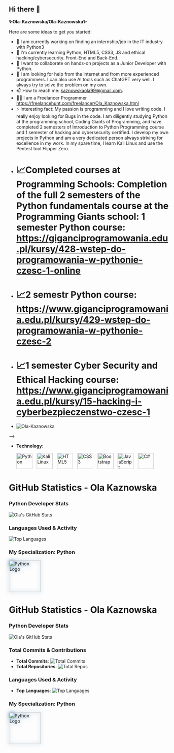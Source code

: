 ## Hi there 👋


**✨Ola-Kaznowska/Ola-Kaznowska✨**

Here are some ideas to get you started:

- 🔭 I am currently working on finding an internship/job in the IT industry with Python3
- 🌱 I'm currently learning Python, HTML5, CSS3, JS and ethical hacking/cybersecurity. Front-End and Back-End. 
- 👯 I want to collaborate on hands-on projects as a Junior Developer with Python.
- 🤔 I am looking for help from the internet and from more experienced programmers. I can also use AI tools such as ChatGPT very well. I always try to solve the problem on my own.  
- 📫 How to reach me: kaznowskaola99@gmail.com.
- 👩‍💻 I am a Freelancer Programmer  https://freelancehunt.com/freelancer/Ola_Kaznowska.html 
- ⚡ Interesting fact: My passion is programming and I love writing code. I really enjoy looking for Bugs in the code. I am diligently studying Python at the programming school, Coding Giants of Programming, and have completed 2 semesters of Introduction to Python Programming course and 1 semester of hacking and cybersecurity certified. I develop my own projects in Python and am a very dedicated person always striving for excellence in my work. In my spare time, I learn Kali Linux and use the Pentest tool Flipper Zero.
- # 📈Completed courses at Programming Schools: Completion of the full 2 semesters of the Python fundamentals course at the Programming Giants school: 1 semester Python course: https://giganciprogramowania.edu.pl/kursy/428-wstep-do-programowania-w-pythonie-czesc-1-online
- # 📈2 semestr Python course: https://www.giganciprogramowania.edu.pl/kursy/429-wstep-do-programowania-w-pythonie-czesc-2
- # 📈1 semester Cyber Security and Ethical Hacking course: https://www.giganciprogramowania.edu.pl/kursy/15-hacking-i-cyberbezpieczenstwo-czesc-1
- <p align="left"> <img src="https://komarev.com/ghpvc/?username=Ola-Kaznowska&label=Profile%20views&color=3cb371" alt="Ola-Kaznowska" /> </p>
-->

- **Technology**:
   <p>
    <img src="https://cdn.jsdelivr.net/gh/devicons/devicon/icons/python/python-original.svg" alt="Python" width="50" height="50" style="margin-right: 10px;">
    <img src="https://upload.wikimedia.org/wikipedia/commons/2/2b/Kali-dragon-icon.svg" alt="Kali Linux" width="50" height="50" style="margin-right: 10px;">
    <img src="https://upload.wikimedia.org/wikipedia/commons/3/38/HTML5_Badge.svg" alt="HTML5" width="50" height="50" style="margin-right: 10px;">
    <img src="https://upload.wikimedia.org/wikipedia/commons/6/62/CSS3_logo.svg" alt="CSS3" width="50" height="50" style="margin-right: 10px;">
    <img src="https://upload.wikimedia.org/wikipedia/commons/b/b2/Bootstrap_logo.svg" alt="Bootstrap" width="50" height="50" style="margin-right: 10px;">
    <img src="https://upload.wikimedia.org/wikipedia/commons/6/6a/JavaScript-logo.png" alt="JavaScript" width="50" height="50" style="margin-right: 10px;">
    <img src="https://cdn.jsdelivr.net/gh/devicons/devicon/icons/csharp/csharp-original.svg" alt="C#" width="50" height="50" style="margin-right: 10px;">
  </p>



# GitHub Statistics - Ola Kaznowska

### Python Developer Stats

![Ola's GitHub Stats](https://github-readme-stats.vercel.app/api?username=Ola-Kaznowska&show_icons=true&hide_title=true&count_private=true&hide=prs&theme=radical)


### Languages Used & Activity

 ![Top Languages](https://github-readme-stats.vercel.app/api/top-langs/?username=Ola-Kaznowska&langs_count=5&layout=compact)

### My Specialization: Python

<div class="python-logo">
  <img src="https://upload.wikimedia.org/wikipedia/commons/c/c3/Python-logo-notext.svg" alt="Python Logo" width="100" style="animation: glow 1.5s ease-in-out infinite;">
</div>



# GitHub Statistics - Ola Kaznowska

### Python Developer Stats

![Ola's GitHub Stats](https://github-readme-stats.vercel.app/api?username=Ola-Kaznowska&show_icons=true&hide_title=true&count_private=true&hide=prs&theme=radical)

### Total Commits & Contributions

- **Total Commits**: ![Total Commits](https://img.shields.io/github/commits-since/Ola-Kaznowska/Ola-Kaznowska/latest?color=yellow)
- **Total Repositories**: ![Total Repos](https://img.shields.io/github/repo-size/Ola-Kaznowska/Ola-Kaznowska?style=flat)

### Languages Used & Activity

- **Top Languages**: ![Top Languages](https://github-readme-stats.vercel.app/api/top-langs/?username=Ola-Kaznowska&langs_count=5&layout=compact)

### My Specialization: Python

<div class="python-logo">
  <img src="https://upload.wikimedia.org/wikipedia/commons/c/c3/Python-logo-notext.svg" alt="Python Logo" width="100" style="animation: glow 1.5s ease-in-out infinite;">
</div>

<style>
  .python-logo img {
    width: 100px;
    animation: glow 1.5s ease-in-out infinite;
  }

  @keyframes glow {
    0% {
      filter: brightness(1) drop-shadow(0 0 5px #3776AB);
    }
    50% {
      filter: brightness(1.5) drop-shadow(0 0 25px #3776AB);
    }
    100% {
      filter: brightness(1) drop-shadow(0 0 5px #3776AB);
    }
  }
</style>






